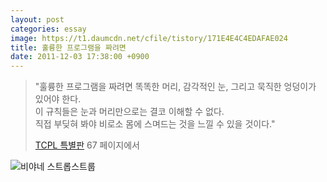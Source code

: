 ```yaml
---
layout: post
categories: essay
image: https://t1.daumcdn.net/cfile/tistory/171E4E4C4EDAFAE024
title: 훌륭한 프로그램을 짜려면
date: 2011-12-03 17:38:00 +0900
---
```


> "훌륭한 프로그램을 짜려면 똑똑한 머리, 감각적인 눈, 그리고 묵직한 엉덩이가 있어야 한다.  
> 이 규칙들은 눈과 머리만으로는 결코 이해할 수 없다.  
> 직접 부딪혀 봐야 비로소 몸에 스며드는 것을 느낄 수 있을 것이다."  
> 
> [TCPL 특별판](https://www.yes24.com/Product/goods/1489213?scode=032&OzSrank=8) 67 페이지에서

![비야네 스트롭스트룹](https://t1.daumcdn.net/cfile/tistory/171E4E4C4EDAFAE024)